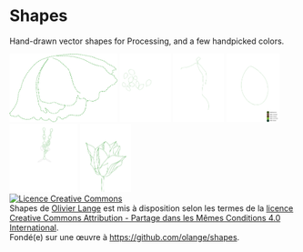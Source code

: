 Shapes
======

Hand-drawn vector shapes for Processing, and a few handpicked colors.

<img src="coquelicots/Coquelicot.png" height="120" title="Coquelicot" />
<img src="feuilles/Feuilles.png" height="120" title="Feuilles arbre" />
<img src="figure-tombante/Figure%20tombante.png" height="120" title="Figure tombante" />
<img src="lotus/Lotus.png" height="120" title="Feuille de fleur de lotus" />
<img src="rosace/Rosace.png" height="120" title="Rosace" />
<img src="tulipe/Tulipe.png" height="120" title="Tulipe" />

<br/>
<a rel="license" href="http://creativecommons.org/licenses/by-sa/4.0/"><img alt="Licence Creative Commons" style="border-width:0" src="https://i.creativecommons.org/l/by-sa/4.0/80x15.png" /></a><br /><span xmlns:dct="http://purl.org/dc/terms/" property="dct:title">Shapes</span> de <a xmlns:cc="http://creativecommons.org/ns#" href="https://github.com/olange/shapes" property="cc:attributionName" rel="cc:attributionURL">Olivier Lange</a> est mis à disposition selon les termes de la <a rel="license" href="http://creativecommons.org/licenses/by-sa/4.0/">licence Creative Commons Attribution -  Partage dans les Mêmes Conditions 4.0 International</a>.<br />Fondé(e) sur une œuvre à <a xmlns:dct="http://purl.org/dc/terms/" href="https://github.com/olange/shapes" rel="dct:source">https://github.com/olange/shapes</a>.

